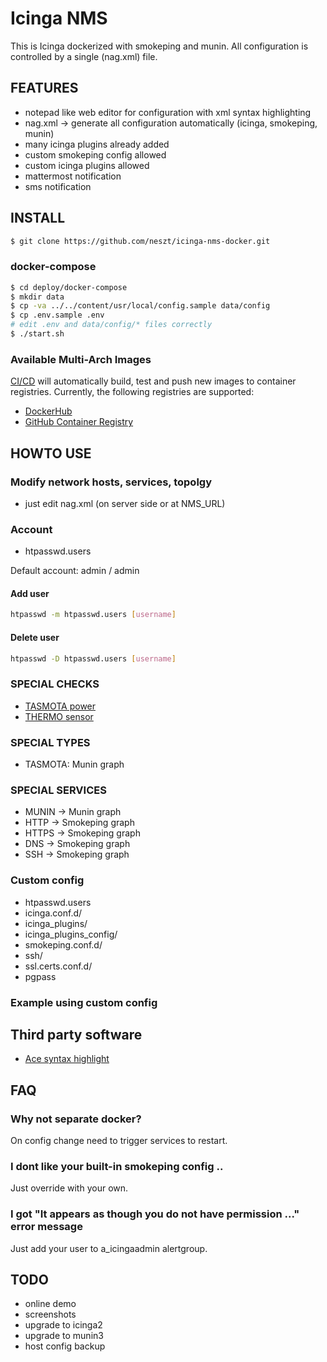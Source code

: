 # Icinga NMS

This is Icinga dockerized with smokeping and munin. All configuration is controlled by a single (nag.xml) file.

## FEATURES

 * notepad like web editor for configuration with xml syntax highlighting
 * nag.xml -> generate all configuration automatically (icinga, smokeping, munin)
 * many icinga plugins already added
 * custom smokeping config allowed
 * custom icinga plugins allowed
 * mattermost notification
 * sms notification

## INSTALL
```bash
$ git clone https://github.com/neszt/icinga-nms-docker.git
```

### docker-compose
```bash
$ cd deploy/docker-compose
$ mkdir data
$ cp -va ../../content/usr/local/config.sample data/config
$ cp .env.sample .env
# edit .env and data/config/* files correctly
$ ./start.sh
```

### Available Multi-Arch Images

[CI/CD](https://github.com/neszt/icinga-nms-docker/actions) will automatically build, test and push new images to container registries. Currently, the following registries are supported:

- [DockerHub](https://hub.docker.com/r/neszt/icinga-nms-docker)
- [GitHub Container Registry](https://github.com/users/neszt/packages/container/package/icinga-nms-docker)

## HOWTO USE

### Modify network hosts, services, topolgy
* just edit nag.xml (on server side or at NMS\_URL)

### Account
* htpasswd.users

Default account: admin / admin

#### Add user
```bash
htpasswd -m htpasswd.users [username]
```

#### Delete user
```bash
htpasswd -D htpasswd.users [username]
```

### SPECIAL CHECKS
* [TASMOTA power](https://github.com/arendst/Tasmota)
* [THERMO sensor](https://github.com/rkojedzinszky/thermo-center)

### SPECIAL TYPES
* TASMOTA: Munin graph

### SPECIAL SERVICES
* MUNIN -> Munin graph
* HTTP -> Smokeping graph
* HTTPS -> Smokeping graph
* DNS -> Smokeping graph
* SSH -> Smokeping graph

### Custom config
* htpasswd.users
* icinga.conf.d/
* icinga\_plugins/
* icinga\_plugins\_config/
* smokeping.conf.d/
* ssh/
* ssl.certs.conf.d/
* pgpass

### Example using custom config

## Third party software
* [Ace syntax highlight](https://github.com/ajaxorg/ace)

## FAQ

### Why not separate docker?

On config change need to trigger services to restart.

### I dont like your built-in smokeping config ..

Just override with your own.

### I got "It appears as though you do not have permission ..." error message

Just add your user to a\_icingaadmin alertgroup.

## TODO
* online demo
* screenshots
* upgrade to icinga2
* upgrade to munin3
* host config backup
